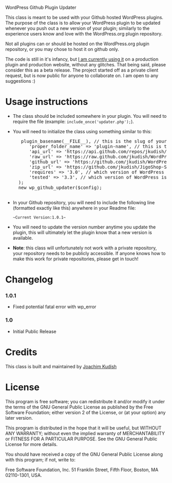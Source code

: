 WordPress Github Plugin Updater

This class is meant to be used with your Github hosted WordPress plugins. The purpose of the class is to allow your WordPress plugin to be updated whenever you push out a new version of your plugin; similarly to the experience users know and love with the WordPress.org plugin repository. 

Not all plugins can or should be hosted on the WordPress.org plugin repository, or you may chose to host it on github only. 

The code is still in it's infancy, but [I am currently using it](https://github.com/jkudish/JigoShop-Software-Add-on) on a production plugin and production website, without any glitches. That being said, please consider this as a beta release. The project started off as a private client request, but is now public for anyone to collaborate on. I am open to any suggestions :)

Usage instructions
===========

* The class should be included somewhere in your plugin. You will need to require the file (example: `include_once('updater.php');`). 
* You will need to initialize the class using something similar to this:
	
	<pre>
	<?php
	$config = array(
		'slug' => plugin_basename(__FILE__), // this is the slug of your plugin
		'proper_folder_name' => 'plugin-name', // this is the name of the folder your plugin lives in
		'api_url' => 'https://api.github.com/repos/jkudish/WordPress-GitHub-Plugin-Updater', // the github API url of your github repo
		'raw_url' => 'https://raw.github.com/jkudish/WordPress-GitHub-Plugin-Updater', // the github raw url of your github repo
		'github_url' => 'https://github.com/jkudish/WordPress-GitHub-Plugin-Updater', // the github url of your github repo
		'zip_url' => 'https://github.com/jkudish/JigoShop-Software-Add-on/zipball/master', // the zip url of the github repo
		'requires' => '3.0', // which version of WordPress does your plugin require?
		'tested' => '3.3', // which version of WordPress is your plugin tested up to?
	);
	new wp_github_updater($config);
	</pre>	
	
* In your Github repository, you will need to include the following line (formatted exactly like this) anywhere in your Readme file: 

	`~Current Version:1.0.1~`

* You will need to update the version number anytime you update the plugin, this will ultimately let the plugin know that a new version is available.

* **Note**: this class will unfortunately not work with a private repository, your repository needs to be publicly accessible. If anyone knows how to make this work for private repositories, please get in touch!


Changelog
===========

### 1.0.1
* Fixed potential fatal error with wp_error

### 1.0
* Initial Public Release

Credits
===========

This class is built and maintained by [Joachim Kudish](http://jkudish.com "Joachim Kudish")

License
===========

This program is free software; you can redistribute it and/or modify it under the terms of the GNU General Public License as published by the Free Software Foundation; either version 2 of the License, or (at your option) any later version.

This program is distributed in the hope that it will be useful, but WITHOUT ANY WARRANTY; without even the implied warranty of MERCHANTABILITY or FITNESS FOR A PARTICULAR PURPOSE.  See the GNU General Public License for more details.

You should have received a copy of the GNU General Public License along with this program; if not, write to:

Free Software Foundation, Inc.
51 Franklin Street, Fifth Floor,
Boston, MA
02110-1301, USA.